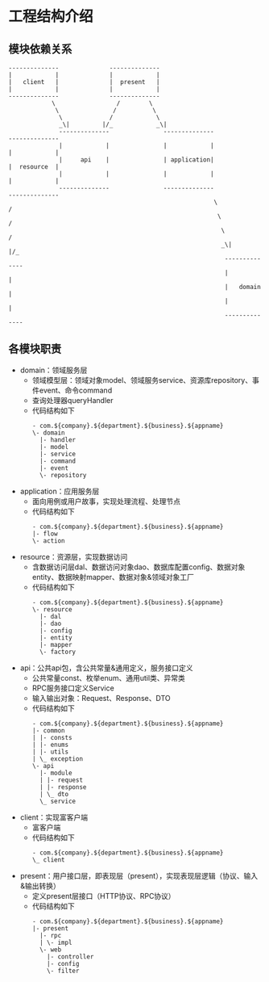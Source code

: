 # 工程结构介绍

## 模块依赖关系

    --------------              --------------
    |            |              |            |
    |   client   |              |  present   |
    |            |              |            |
    --------------              --------------
                \                 /        \
                 \               /          \
                  \             /            \
                  _\|         |/_            _\|
                  --------------               --------------                    --------------
                  |            |               |            |                    |            |
                  |     api    |               | application|                    |  resource  |
                  |            |               |            |                    |            |
                  --------------               --------------                    --------------
                                                             \                  /
                                                              \                /
                                                               \              /
                                                               _\|          |/_
                                                                --------------
                                                                |            |
                                                                |   domain   |
                                                                |            |
                                                                --------------

## 各模块职责

- domain：领域服务层
    - 领域模型层：领域对象model、领域服务service、资源库repository、事件event、命令command
    - 查询处理器queryHandler
    - 代码结构如下
        ```
        - com.${company}.${department}.${business}.${appname}
        \- domain
          |- handler
          |- model
          |- service
          |- command
          |- event
          \- repository
        ```
- application：应用服务层
    - 面向用例或用户故事，实现处理流程、处理节点
    - 代码结构如下
        ```
        - com.${company}.${department}.${business}.${appname}
        |- flow
        \- action
        ```
- resource：资源层，实现数据访问
    - 含数据访问层dal、数据访问对象dao、数据库配置config、数据对象entity、数据映射mapper、数据对象&领域对象工厂
    - 代码结构如下
        ```
        - com.${company}.${department}.${business}.${appname}
        \- resource
          |- dal
          |- dao
          |- config
          |- entity
          |- mapper
          \- factory
        ```
- api：公共api包，含公共常量&通用定义，服务接口定义
    - 公共常量const、枚举enum、通用util类、异常类
    - RPC服务接口定义Service
    - 输入输出对象：Request、Response、DTO
    - 代码结构如下
        ```
        - com.${company}.${department}.${business}.${appname}
        |- common
        | |- consts
        | |- enums
        | |- utils
        | \_ exception
        \- api
          |- module
          | |- request
          | |- response
          | \_ dto
          \_ service
        ```
- client：实现富客户端
    - 富客户端
    - 代码结构如下
        ```
        - com.${company}.${department}.${business}.${appname}
        \_ client
        ```
- present：用户接口层，即表现层（present），实现表现层逻辑（协议、输入&输出转换）
    - 定义present层接口（HTTP协议、RPC协议）
    - 代码结构如下
        ```
        - com.${company}.${department}.${business}.${appname}
        |- present
          |- rpc
          | \- impl
          \- web
            |- controller
            |- config
            \- filter
        ```